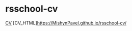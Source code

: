 # rsschool-cv

[CV](https://MishynPavel.github.io/rsschool-cv/cv)
[CV_HTML]https://MishynPavel.github.io/rsschool-cv/
